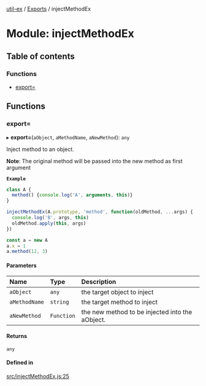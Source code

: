 [util-ex](../README.md) / [Exports](../modules.md) / injectMethodEx

# Module: injectMethodEx

## Table of contents

### Functions

- [export&#x3D;](injectMethodEx.md#export&#x3D;)

## Functions

### export&#x3D;

▸ **export=**(`aObject`, `aMethodName`, `aNewMethod`): `any`

Inject method to an object.

**Note**: The original method will be passed into the new method as first argument

**`Example`**

```ts
class A {
  method() {console.log('A', arguments, this)}
}

injectMethodEx(A.prototype, 'method', function(oldMethod, ...args) {
  console.log('B', args, this)
  oldMethod.apply(this, args)
})

const a = new A
a.x = 1
a.method(12, 3)
```

#### Parameters

| Name | Type | Description |
| :------ | :------ | :------ |
| `aObject` | `any` | the target object to inject |
| `aMethodName` | `string` | the target method to inject |
| `aNewMethod` | `Function` | the new method to be injected into the aObject. |

#### Returns

`any`

#### Defined in

[src/injectMethodEx.js:25](https://github.com/snowyu/util-ex.js/blob/a11fd0d/src/injectMethodEx.js#L25)
